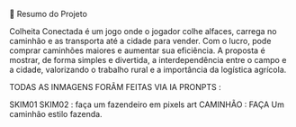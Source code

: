 🌾 Resumo do Projeto

Colheita Conectada é um jogo onde o jogador colhe alfaces, carrega no caminhão e as transporta até a cidade para vender. Com o lucro, pode comprar caminhões maiores e aumentar sua eficiência. A proposta é mostrar, de forma simples e divertida, a interdependência entre o campo e a cidade, valorizando o trabalho rural e a importância da logística agrícola.

TODAS AS INMAGENS FORÃM FEITAS VIA IA PRONPTS :

SKIM01 SKIM02 : faça um fazendeiro em pixels art
CAMINHÃO : FAÇA Um caminhão estilo fazenda.
